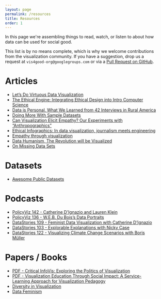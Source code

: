 ```yaml
---
layout: page
permalink: /resources
title: Resources
order: 1
---
```


In this page we're assembling things to read, watch, or listen to about how data can be used for social good.

This list is by no means complete, which is why we welcome contributions from the visualization community.
If you have a suggestion, drop us a request at `vis4good-org@googlegroups.com` or via a [Pull Request on GitHub](https://github.com/vis4good/vis4good.github.io/edit/master/resources.md).

# Articles
- [Let’s Do Virtuous Data Visualization](https://medium.com/multiple-views-visualization-research-explained/lets-do-virtuous-data-visualization-63cbd8f3115)
- [The Ethical Engine: Integrating Ethical Design into Intro Computer Science](https://medium.com/bucknell-hci/the-ethical-engine-integrating-ethical-design-into-intro-to-computer-science-4f9874e756af)
- [Data is Personal. What We Learned from 42 Interviews in Rural America](https://medium.com/multiple-views-visualization-research-explained/data-is-personal-what-we-learned-from-42-interviews-in-rural-america-93539f25836d)
- [Doing More With Sample Datasets](https://medium.com/multiple-views-visualization-research-explained/doing-more-with-sample-datasets-d9ea622cecd7)
- [Can Visualization Elicit Empathy? Our Experiments with “Anthropographics”](https://medium.com/@FILWD/can-visualization-elicit-empathy-our-experiments-with-anthropographics-7e13590be204)
- [Ethical Infographics: In data visualization, journalism meets engineering](http://www.thefunctionalart.com/2014/06/infographics-data-and-visualization.html)
- [Empathy through visualization](http://www.thefunctionalart.com/2019/03/empathy-through-visualization.html)
- [Data Humanism, The Revolution will be Visualized](http://giorgialupi.com/data-humanism-my-manifesto-for-a-new-data-wold)
- [On Missing Data Sets](https://github.com/MimiOnuoha/missing-datasets)

# Datasets
- [Awesome Public Datasets](https://github.com/awesomedata/awesome-public-datasets)

# Podcasts
- [PolicyViz 142 - Catherine D'Ignazio and Lauren Klein](https://policyviz.com/podcast/episode-142-catherine-dignazio-and-lauren-klein/)
- [PolicyViz 136 - W.E.B. Du Bois’s Data Portraits](https://policyviz.com/podcast/episode-136-web-dubois-data-portraits/)
- [DataStories 109 - Feminist Data Visualization with Catherine D’Ignazio](https://datastori.es/109-feminist-data-visualization-with-catherine-dignazio/)
- [DataStories 103 - Explorable Explanations with Nicky Case](https://datastori.es/103-explorable-explanations-with-nicky-case/)
- [DataStories 122 - Visualizing Climate Change Scenarios with Boris Müller](https://datastori.es/122-visualizing-climate-change-scenarios-with-boris-muller/)

# Papers / Books
- [PDF - Critical InfoVis: Exploring the Politics of Visualization](https://mariandoerk.de/criticalinfovis/altchi2013.pdf)
- [PDF - Visualization Education Through Social Impact: A Service-Learning Approach for Visualization Pedagogy](https://repository.library.northeastern.edu/files/neu:cj82qh36p/fulltext.pdf)
- [Diversity in Visualization](https://www.morganclaypool.com/doi/abs/10.2200/S00894ED1V01Y201901VIS010)
- [Data Feminism](https://bookbook.pubpub.org/data-feminism)

